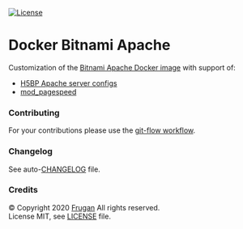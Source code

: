 [![License](https://img.shields.io/badge/license-MIT-blue.svg)](LICENSE)

# Docker Bitnami Apache

Customization of the [Bitnami Apache Docker image](https://github.com/bitnami/bitnami-docker-apache) with support of:

- [H5BP Apache server configs](https://github.com/h5bp/server-configs-apache)
- [mod_pagespeed](https://www.modpagespeed.com)

### Contributing

For your contributions please use the [git-flow workflow](https://danielkummer.github.io/git-flow-cheatsheet/).

### Changelog

See auto-[CHANGELOG](CHANGELOG.md) file.

### Credits

© Copyright 2020 [Frugan](https://frugan.it) All rights reserved.  
License MIT, see [LICENSE](LICENSE) file.
